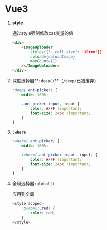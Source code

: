 # Vue3

1. **style**

   通过style强制修改css变量的值

   ```html
   <div>
       <ImageUploader
           style={{'--cell-size': '10rem'}}
           upload={uploadImage}
           maxCount={1}
       ></ImageUploader>
   </div>

2. 深度选择器**`:deep()`**（`/deep/`已被废弃）

   ```css
   :deep(.ant-picker) {
       width: 100%;
   
       .ant-picker-input, input {
           color: #FFF !important;
           font-size: 24px !important;
       }
   }
   ```

3. **`:where`**

   ```css
   :where(.ant-picker) {
       width: 100%;
   
       :where(.ant-picker-input, input) {
           color: #FFF !important;
           font-size: 24px !important;
       }
   }
   ```

4. 全局选择器`:global()`

   应用到全局

   ```css
   <style scoped>
       :global(.red) {
           color: red;
       }
   </style>
   ```